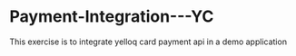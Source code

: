 # Payment-Integration---YC
This exercise is to integrate yelloq card payment api in a demo application 
